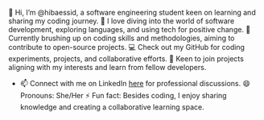 👋 Hi, I’m @hibaessid, a software engineering student keen on learning and sharing my coding journey.
👀 I love diving into the world of software development, exploring languages, and using tech for positive change.
🌱 Currently brushing up on coding skills and methodologies, aiming to contribute to open-source projects.
💻 Check out my GitHub for coding experiments, projects, and collaborative efforts.
💞️ Keen to join projects aligning with my interests and learn from fellow developers.
- 📫 Connect with me on LinkedIn [here](https://www.linkedin.com/in/hiba-essid-736937258/?trk=public-profile-join-page) for professional discussions.
😄 Pronouns: She/Her
⚡ Fun fact: Besides coding, I enjoy sharing knowledge and creating a collaborative learning space.
<!---
hibaessid/hibaessid is a ✨ special ✨ repository because its `README.md` (this file) appears on your GitHub profile.
You can click the Preview link to take a look at your changes.
--->
